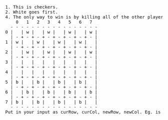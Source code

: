 

<PRE>
1. This is checkers.
2. White goes first.
4. The only way to win is by killing all of the other players pieces.
    0   1   2   3   4   5   6   7 
  - - - - - - - - - - - - - - - - -
0 |   | w |   | w |   | w |   | w | 
  | - + - + - + - + - + - + - + - |
1 | w |   | w |   | w |   | w |   | 
  | - + - + - + - + - + - + - + - |
2 |   | w |   | w |   | w |   | w | 
  | - + - + - + - + - + - + - + - |
3 |   |   |   |   |   |   |   |   | 
  | - + - + - + - + - + - + - + - |
4 |   |   |   |   |   |   |   |   | 
  | - + - + - + - + - + - + - + - |
5 | b |   | b |   | b |   | b |   | 
  | - + - + - + - + - + - + - + - |
6 |   | b |   | b |   | b |   | b | 
  | - + - + - + - + - + - + - + - |
7 | b |   | b |   | b |   | b |   | 
  - - - - - - - - - - - - - - - - -
Put in your input as curRow, curCol, newRow, newCol. Eg. is you want to move your piece from 5, 0 to 4, 1 then you would put in (5, 0, 4, 1)
</PRE>
